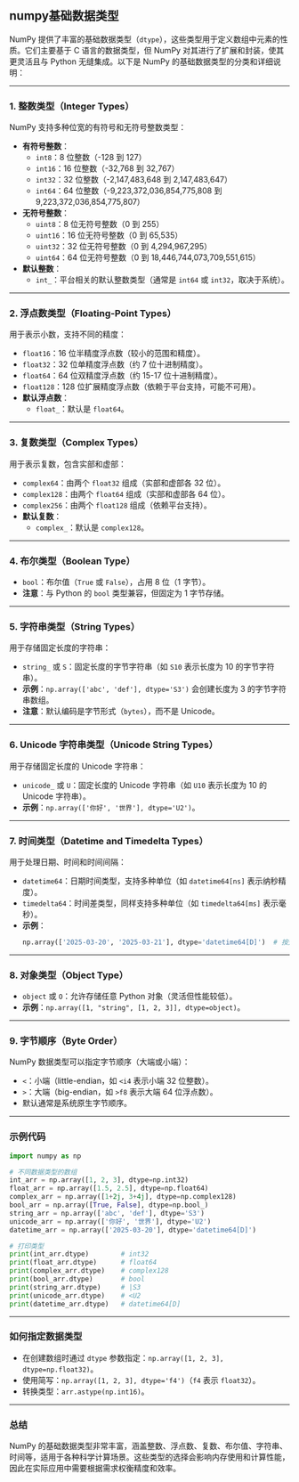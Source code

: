 ## numpy基础数据类型

NumPy 提供了丰富的基础数据类型（`dtype`），这些类型用于定义数组中元素的性质。它们主要基于 C 语言的数据类型，但 NumPy 对其进行了扩展和封装，使其更灵活且与 Python 无缝集成。以下是 NumPy 的基础数据类型的分类和详细说明：

---

### 1. **整数类型（Integer Types）**
NumPy 支持多种位宽的有符号和无符号整数类型：
- **有符号整数**：
  - `int8`：8 位整数（-128 到 127）
  - `int16`：16 位整数（-32,768 到 32,767）
  - `int32`：32 位整数（-2,147,483,648 到 2,147,483,647）
  - `int64`：64 位整数（-9,223,372,036,854,775,808 到 9,223,372,036,854,775,807）
- **无符号整数**：
  - `uint8`：8 位无符号整数（0 到 255）
  - `uint16`：16 位无符号整数（0 到 65,535）
  - `uint32`：32 位无符号整数（0 到 4,294,967,295）
  - `uint64`：64 位无符号整数（0 到 18,446,744,073,709,551,615）
- **默认整数**：
  - `int_`：平台相关的默认整数类型（通常是 `int64` 或 `int32`，取决于系统）。

---

### 2. **浮点数类型（Floating-Point Types）**
用于表示小数，支持不同的精度：
- `float16`：16 位半精度浮点数（较小的范围和精度）。
- `float32`：32 位单精度浮点数（约 7 位十进制精度）。
- `float64`：64 位双精度浮点数（约 15-17 位十进制精度）。
- `float128`：128 位扩展精度浮点数（依赖于平台支持，可能不可用）。
- **默认浮点数**：
  - `float_`：默认是 `float64`。

---

### 3. **复数类型（Complex Types）**
用于表示复数，包含实部和虚部：
- `complex64`：由两个 `float32` 组成（实部和虚部各 32 位）。
- `complex128`：由两个 `float64` 组成（实部和虚部各 64 位）。
- `complex256`：由两个 `float128` 组成（依赖平台支持）。
- **默认复数**：
  - `complex_`：默认是 `complex128`。

---

### 4. **布尔类型（Boolean Type）**
- `bool`：布尔值（`True` 或 `False`），占用 8 位（1 字节）。
- **注意**：与 Python 的 `bool` 类型兼容，但固定为 1 字节存储。

---

### 5. **字符串类型（String Types）**
用于存储固定长度的字符串：
- `string_` 或 `S`：固定长度的字节字符串（如 `S10` 表示长度为 10 的字节字符串）。
- **示例**：`np.array(['abc', 'def'], dtype='S3')` 会创建长度为 3 的字节字符串数组。
- **注意**：默认编码是字节形式（`bytes`），而不是 Unicode。

---

### 6. **Unicode 字符串类型（Unicode String Types）**
用于存储固定长度的 Unicode 字符串：
- `unicode_` 或 `U`：固定长度的 Unicode 字符串（如 `U10` 表示长度为 10 的 Unicode 字符串）。
- **示例**：`np.array(['你好', '世界'], dtype='U2')`。

---

### 7. **时间类型（Datetime and Timedelta Types）**
用于处理日期、时间和时间间隔：
- `datetime64`：日期时间类型，支持多种单位（如 `datetime64[ns]` 表示纳秒精度）。
- `timedelta64`：时间差类型，同样支持多种单位（如 `timedelta64[ms]` 表示毫秒）。
- **示例**：
  ```python
  np.array(['2025-03-20', '2025-03-21'], dtype='datetime64[D]')  # 按天存储
  ```

---

### 8. **对象类型（Object Type）**
- `object` 或 `O`：允许存储任意 Python 对象（灵活但性能较低）。
- **示例**：`np.array([1, "string", [1, 2, 3]], dtype=object)`。

---

### 9. **字节顺序（Byte Order）**
NumPy 数据类型可以指定字节顺序（大端或小端）：
- `<`：小端（little-endian，如 `<i4` 表示小端 32 位整数）。
- `>`：大端（big-endian，如 `>f8` 表示大端 64 位浮点数）。
- 默认通常是系统原生字节顺序。

---

### 示例代码
```python
import numpy as np

# 不同数据类型的数组
int_arr = np.array([1, 2, 3], dtype=np.int32)
float_arr = np.array([1.5, 2.5], dtype=np.float64)
complex_arr = np.array([1+2j, 3+4j], dtype=np.complex128)
bool_arr = np.array([True, False], dtype=np.bool_)
string_arr = np.array(['abc', 'def'], dtype='S3')
unicode_arr = np.array(['你好', '世界'], dtype='U2')
datetime_arr = np.array(['2025-03-20'], dtype='datetime64[D]')

# 打印类型
print(int_arr.dtype)        # int32
print(float_arr.dtype)      # float64
print(complex_arr.dtype)    # complex128
print(bool_arr.dtype)       # bool
print(string_arr.dtype)     # |S3
print(unicode_arr.dtype)    # <U2
print(datetime_arr.dtype)   # datetime64[D]
```

---

### 如何指定数据类型
- 在创建数组时通过 `dtype` 参数指定：`np.array([1, 2, 3], dtype=np.float32)`。
- 使用简写：`np.array([1, 2, 3], dtype='f4')`（`f4` 表示 `float32`）。
- 转换类型：`arr.astype(np.int16)`。

---

### 总结
NumPy 的基础数据类型非常丰富，涵盖整数、浮点数、复数、布尔值、字符串、时间等，适用于各种科学计算场景。这些类型的选择会影响内存使用和计算性能，因此在实际应用中需要根据需求权衡精度和效率。